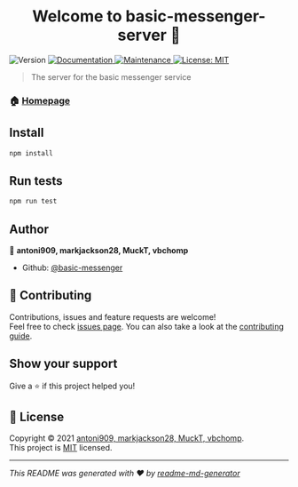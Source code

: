 <h1 align="center">Welcome to basic-messenger-server 👋</h1>
<p>
  <img alt="Version" src="https://img.shields.io/badge/version-1.0.0-blue.svg?cacheSeconds=2592000" />
  <a href="https://github.com/basic-messenger/basic-messenger-server#readme" target="_blank">
    <img alt="Documentation" src="https://img.shields.io/badge/documentation-yes-brightgreen.svg" />
  </a>
  <a href="https://github.com/basic-messenger/basic-messenger-server/graphs/commit-activity" target="_blank">
    <img alt="Maintenance" src="https://img.shields.io/badge/Maintained%3F-yes-green.svg" />
  </a>
  <a href="https://github.com/basic-messenger/basic-messenger-server/blob/master/LICENSE" target="_blank">
    <img alt="License: MIT" src="https://img.shields.io/github/license/basic-messenger/basic-messenger-server" />
  </a>
</p>

> The server for the basic messenger service

### 🏠 [Homepage](https://github.com/basic-messenger/basic-messenger-server#readme)

## Install

```sh
npm install
```

## Run tests

```sh
npm run test
```

## Author

👤 **antoni909, markjackson28, MuckT, vbchomp**

* Github: [@basic-messenger](https://github.com/basic-messenger)

## 🤝 Contributing

Contributions, issues and feature requests are welcome!<br />Feel free to check [issues page](https://github.com/basic-messenger/basic-messenger-server/issues). You can also take a look at the [contributing guide](https://github.com/basic-messenger/basic-messenger-server/blob/master/CONTRIBUTING.md).

## Show your support

Give a ⭐️ if this project helped you!

## 📝 License

Copyright © 2021 [antoni909, markjackson28, MuckT, vbchomp](https://github.com/basic-messenger).<br />
This project is [MIT](https://github.com/basic-messenger/basic-messenger-server/blob/master/LICENSE) licensed.

***
_This README was generated with ❤️ by [readme-md-generator](https://github.com/kefranabg/readme-md-generator)_